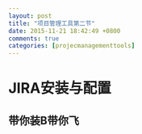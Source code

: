 ```yaml
---
layout: post
title: "项目管理工具第二节"
date: 2015-11-21 18:42:49 +0800
comments: true
categories: [projecmanagementtools]
---
```


# JIRA安装与配置
## 带你装B带你飞 ##